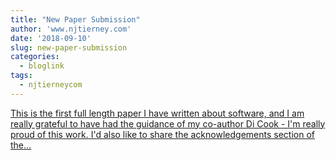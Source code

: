 ```yaml
---
title: "New Paper Submission"
author: 'www.njtierney.com'
date: '2018-09-10'
slug: new-paper-submission
categories:
  - bloglink
tags:
  - njtierneycom
---
```


[This is the first full length paper I have written about software, and I am really grateful to have had the guidance of my co-author Di Cook - I'm really proud of this work. I'd also like to share the acknowledgements section of the...<click to read more>](https://www.njtierney.com/post/2018/09/10/tidy-missing-data/)

